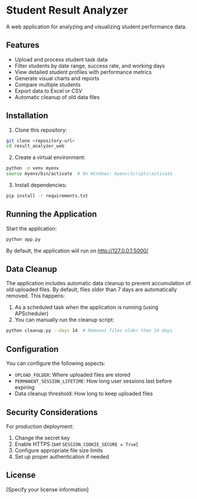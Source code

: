 # Student Result Analyzer

A web application for analyzing and visualizing student performance data.

## Features

- Upload and process student task data
- Filter students by date range, success rate, and working days
- View detailed student profiles with performance metrics
- Generate visual charts and reports
- Compare multiple students
- Export data to Excel or CSV
- Automatic cleanup of old data files

## Installation

1. Clone this repository:

```bash
git clone <repository-url>
cd result_analyzer_web
```

2. Create a virtual environment:

```bash
python -m venv myenv
source myenv/bin/activate  # On Windows: myenv\Scripts\activate
```

3. Install dependencies:

```bash
pip install -r requirements.txt
```

## Running the Application

Start the application:

```bash
python app.py
```

By default, the application will run on http://127.0.0.1:5000/

## Data Cleanup

The application includes automatic data cleanup to prevent accumulation of old uploaded files. By default, files older than 7 days are automatically removed. This happens:

1. As a scheduled task when the application is running (using APScheduler)
2. You can manually run the cleanup script:

```bash
python cleanup.py --days 14  # Removes files older than 14 days
```

## Configuration

You can configure the following aspects:

- `UPLOAD_FOLDER`: Where uploaded files are stored
- `PERMANENT_SESSION_LIFETIME`: How long user sessions last before expiring
- Data cleanup threshold: How long to keep uploaded files

## Security Considerations

For production deployment:

1. Change the secret key
2. Enable HTTPS (set `SESSION_COOKIE_SECURE = True`)
3. Configure appropriate file size limits
4. Set up proper authentication if needed

## License

[Specify your license information]
